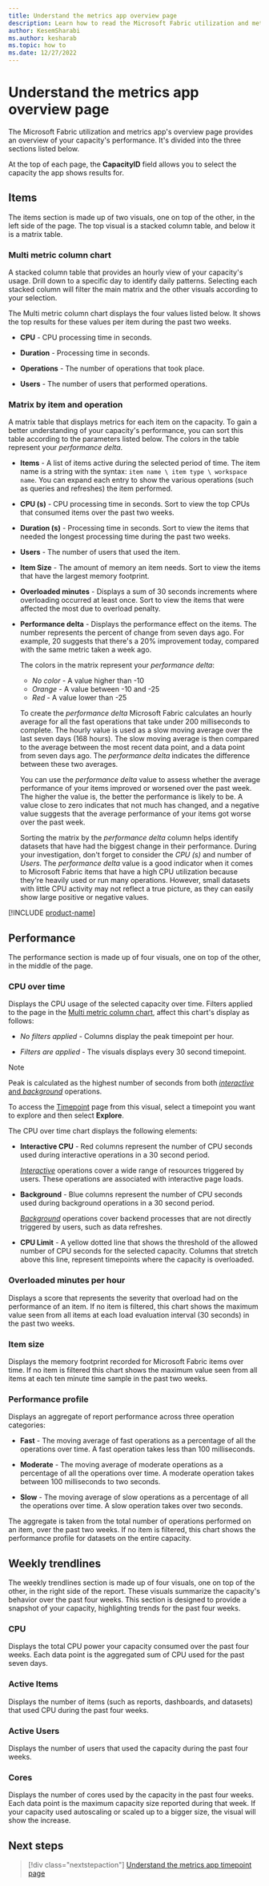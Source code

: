 ```yaml
---
title: Understand the metrics app overview page
description: Learn how to read the Microsoft Fabric utilization and metrics app's overview page.
author: KesemSharabi
ms.author: kesharab
ms.topic: how to
ms.date: 12/27/2022
---
```


# Understand the metrics app overview page

The Microsoft Fabric utilization and metrics app's overview page provides an overview of your capacity's performance. It's divided into the three sections listed below.

At the top of each page, the **CapacityID** field allows you to select the capacity the app shows results for.

## Items

The items section is made up of two visuals, one on top of the other, in the left side of the page. The top visual is a stacked column table, and below it is a matrix table.

### Multi metric column chart

A stacked column table that provides an hourly view of your capacity's usage. Drill down to a specific day to identify daily patterns. Selecting each stacked column will filter the main matrix and the other visuals according to your selection.

The Multi metric column chart displays the four values listed below. It shows the top results for these values per item during the past two weeks.

* **CPU** - CPU processing time in seconds.

* **Duration** - Processing time in seconds.

* **Operations** - The number of operations that took place.

* **Users** - The number of users that performed operations.

### Matrix by item and operation

A matrix table that displays metrics for each item on the capacity. To gain a better understanding of your capacity's performance, you can sort this table according to the parameters listed below. The colors in the table represent your *performance delta*.

* **Items** - A list of items active during the selected period of time. The item name is a string with the syntax: `item name \ item type \ workspace name`. You can expand each entry to show the various operations (such as queries and refreshes) the item performed.

* **CPU (s)** - CPU processing time in seconds. Sort to view the top CPUs that consumed items over the past two weeks.

* **Duration (s)** - Processing time in seconds. Sort to view the items that needed the longest processing time during the past two weeks.

* **Users** - The number of users that used the item.

* **Item Size** - The amount of memory an item needs. Sort to view the items that have the largest memory footprint.

* **Overloaded minutes** - Displays a sum of 30 seconds increments where overloading occurred at least once. Sort to view the items that were affected the most due to overload penalty.

* **Performance delta** - Displays the performance effect on the items. The number represents the percent of change from seven days ago. For example, 20 suggests that there's a 20% improvement today, compared with the same metric taken a week ago.

    The colors in the matrix represent your *performance delta*:
    * *No color* - A value higher than -10
    * *Orange* - A value between -10 and -25
    * *Red* - A value lower than -25

    To create the *performance delta* Microsoft Fabric calculates an hourly average for all the fast operations that take under 200 milliseconds to complete. The hourly value is used as a slow moving average over the last seven days (168 hours). The slow moving average is then compared to the average between the most recent data point, and a data point from seven days ago. The *performance delta* indicates the difference between these two averages.

    You can use the *performance delta* value to assess whether the average performance of your items improved or worsened over the past week. The higher the value is, the better the performance is likely to be. A value close to zero indicates that not much has changed, and a negative value suggests that the average performance of your items got worse over the past week.

    Sorting the matrix by the *performance delta* column helps identify datasets that have had the biggest change in their performance. During your investigation, don't forget to consider the *CPU (s)* and number of *Users*. The *performance delta* value is a good indicator when it comes to Microsoft Fabric items that have a high CPU utilization because they're heavily used or run many operations. However, small datasets with little CPU activity may not reflect a true picture, as they can easily show large positive or negative values.

[!INCLUDE [product-name](../includes/metrics-app-preview-status.md)]

## Performance

The performance section is made up of four visuals, one on top of the other, in the middle of the page.

### CPU over time

Displays the CPU usage of the selected capacity over time. Filters applied to the page in the [Multi metric column chart](#multi-metric-column-chart), affect this chart's display as follows:

* *No filters applied* - Columns display the peak timepoint per hour.

* *Filters are applied* -  The visuals displays every 30 second timepoint.

>[!NOTE]
>Peak is calculated as the highest number of seconds from both [*interactive* and *background*](/power-bi/enterprise/service-premium-interactive-background-operations) operations.

To access the [Timepoint](metrics-app-timepiont-page.md) page from this visual, select a timepoint you want to explore and then select **Explore**.

The CPU over time chart displays the following elements:

* **Interactive CPU** - Red columns represent the number of CPU seconds used during interactive operations in a 30 second period.

    [*Interactive*](/power-bi/enterprise/service-premium-interactive-background-operations#interactive-operations) operations cover a wide range of resources triggered by users. These operations are associated with interactive page loads.

* **Background** - Blue columns represent the number of CPU seconds used during background operations in a 30 second period.

    [*Background*](/power-bi/enterprise/service-premium-interactive-background-operations#background-operations) operations cover backend processes that are not directly triggered by users, such as data refreshes.

* **CPU Limit** - A yellow dotted line that shows the threshold of the allowed number of CPU seconds for the selected capacity. Columns that stretch above this line, represent timepoints where the capacity is overloaded.

### Overloaded minutes per hour

Displays a score that represents the severity that overload had on the performance of an item. If no item is filtered, this chart shows the maximum value seen from all items at each load evaluation interval (30 seconds) in the past two weeks.

### Item size

Displays the memory footprint recorded for Microsoft Fabric items over time. If no item is filtered this chart shows the maximum value seen from all items at each ten minute time sample in the past two weeks.

### Performance profile

Displays an aggregate of report performance across three operation categories:

* **Fast** - The moving average of fast operations as a percentage of all the operations over time. A fast operation takes less than 100 milliseconds.

* **Moderate** - The moving average of moderate operations as a percentage of all the operations over time. A moderate operation takes between 100 milliseconds to two seconds.

* **Slow** - The moving average of slow operations as a percentage of all the operations over time. A slow operation takes over two seconds.

The aggregate is taken from the total number of operations performed on an item, over the past two weeks. If no item is filtered, this chart shows the performance profile for datasets on the entire capacity.

## Weekly trendlines

The weekly trendlines section is made up of four visuals, one on top of the other, in the right side of the report. These visuals summarize the capacity's behavior over the past four weeks. This section is designed to provide a snapshot of your capacity, highlighting trends for the past four weeks.

### CPU

Displays the total CPU power your capacity consumed over the past four weeks. Each data point is the aggregated sum of CPU used for the past seven days.

### Active Items

Displays the number of items (such as reports, dashboards, and datasets) that used CPU during the past four weeks.

### Active Users

Displays the number of users that used the capacity during the past four weeks.

### Cores

Displays the number of cores used by the capacity in the past four weeks. Each data point is the maximum capacity size reported during that week. If your capacity used autoscaling or scaled up to a bigger size, the visual will show the increase.

## Next steps

>[!div class="nextstepaction"]
>[Understand the metrics app timepoint page](metrics-app-timepoint-page.md)
